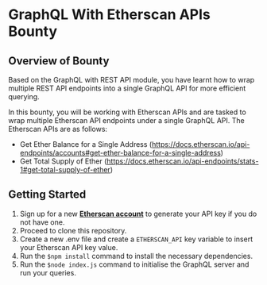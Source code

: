 # GraphQL With Etherscan APIs Bounty

## Overview of Bounty
Based on the GraphQL with REST API module, you have learnt how to wrap multiple REST API endpoints into a single GraphQL API for more efficient querying. 

In this bounty, you will be working with Etherscan APIs and are tasked to wrap multiple Etherscan API endpoints under a single GraphQL API. The Etherscan APIs are as follows:

- Get Ether Balance for a Single Address (https://docs.etherscan.io/api-endpoints/accounts#get-ether-balance-for-a-single-address)
- Get Total Supply of Ether (https://docs.etherscan.io/api-endpoints/stats-1#get-total-supply-of-ether) 

## Getting Started
1. Sign up for a new <a href="https://etherscan.io/register"><strong>Etherscan account</strong></a> to generate your API key if you do not have one. 
2. Proceed to clone this repository. 
3. Create a new .env file and create a `ETHERSCAN_API` key variable to insert your Etherscan API key value.
4. Run the `$npm install` command to install the necessary dependencies.
5. Run the `$node index.js` command to initialise the GraphQL server and run your queries.
